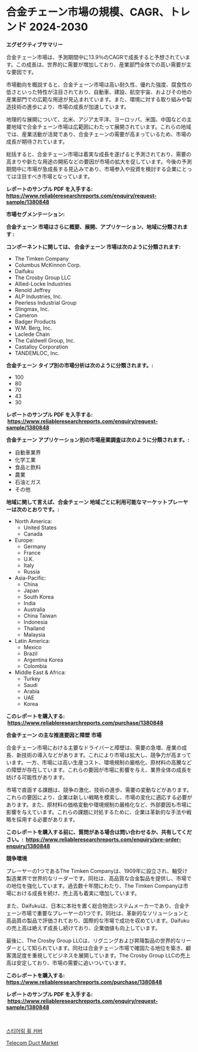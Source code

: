 <p><h1>合金チェーン市場の規模、CAGR、トレンド 2024-2030</h1></p><p><strong>エグゼクティブサマリー</strong></p>
<p><p>合金チェーン市場は、予測期間中に13.9％のCAGRで成長すると予想されています。この成長は、世界的に需要が増加しており、産業部門全体での高い需要が主な要因です。</p><p>市場動向を概説すると、合金チェーン市場は高い耐久性、優れた強度、腐食性の低さといった特性が注目されており、自動車、建設、航空宇宙、およびその他の産業部門での広範な用途が見込まれています。また、環境に対する取り組みや製造技術の進歩により、市場の成長が加速しています。</p><p>地理的な展開について、北米、アジア太平洋、ヨーロッパ、米国、中国などの主要地域で合金チェーン市場は広範囲にわたって展開されています。これらの地域では、産業活動が活発であり、合金チェーンの需要が高まっているため、市場の成長が期待されています。</p><p>総括すると、合金チェーン市場は着実な成長を遂げると予測されており、需要の高まりや新たな用途の開拓などの要因が市場の拡大を促しています。今後の予測期間中に市場が急成長する見込みであり、市場参入や投資を検討する企業にとっては注目すべき市場となっています。</p></p>
<p><strong>レポートのサンプル PDF を入手する: <a href="https://www.reliableresearchreports.com/enquiry/request-sample/1380848">https://www.reliableresearchreports.com/enquiry/request-sample/1380848</a></strong></p>
<p><strong>市場セグメンテーション:</strong></p>
<p><strong> 合金チェーン 市場はさらに概要、展開、アプリケーション、地域に分類されます :</strong></p>
<p><strong>コンポーネントに関しては、 合金チェーン 市場は次のように分類されます: &nbsp;</strong></p>
<p><ul><li>The Timken Company</li><li>Columbus McKinnon Corp.</li><li>Daifuku</li><li>The Crosby Group LLC</li><li>Allied-Locke Industries</li><li>Renold Jeffrey</li><li>ALP Industries, Inc.</li><li>Peerless Industrial Group</li><li>Slingmax, Inc.</li><li>Cameron</li><li>Badger Products</li><li>W.M. Berg, Inc.</li><li>Laclede Chain</li><li>The Caldwell Group, Inc.</li><li>Castalloy Corporation</li><li>TANDEMLOC, Inc.</li></ul></p>
<p><strong> 合金チェーン タイプ別の市場分析は次のように分類されます。:</strong></p>
<p><ul><li>100</li><li>80</li><li>70</li><li>43</li><li>30</li></ul></p>
<p><strong>レポートのサンプル PDF を入手する: &nbsp;<a href="https://www.reliableresearchreports.com/enquiry/request-sample/1380848">https://www.reliableresearchreports.com/enquiry/request-sample/1380848</a></strong></p>
<p><strong> 合金チェーン アプリケーション別の市場産業調査は次のように分類されます。:</strong></p>
<p><ul><li>自動車業界</li><li>化学工業</li><li>食品と飲料</li><li>農業</li><li>石油とガス</li><li>その他</li></ul></p>
<p><strong>地域に関して言えば、合金チェーン 地域ごとに利用可能なマーケットプレーヤーは次のとおりです。:</strong></p>
<p><ul>
    <li>
        North America:
        <ul>
            <li>United States</li>
            <li>Canada</li>
        </ul>
    </li>
    <li>
        Europe:
        <ul>
            <li>Germany</li>
            <li>France</li>
            <li>U.K.</li>
            <li>Italy</li>
            <li>Russia</li>
        </ul>
    </li>
    <li>
        Asia-Pacific:
        <ul>
            <li>China</li>
            <li>Japan</li>
            <li>South Korea</li>
            <li>India</li>
            <li>Australia</li>
            <li>China Taiwan</li>
            <li>Indonesia</li>
            <li>Thailand</li>
            <li>Malaysia</li>
        </ul>
    </li>
    <li>
        Latin America:
        <ul>
            <li>Mexico</li>
            <li>Brazil</li>
            <li>Argentina Korea</li>
            <li>Colombia</li>
        </ul>
    </li>
    <li>
        Middle East & Africa:
        <ul>
            <li>Turkey</li>
            <li>Saudi</li>
            <li>Arabia</li>
            <li>UAE</li>
            <li>Korea</li>
        </ul>
    </li>
    </ul></p>
<p><strong>このレポートを購入する: &nbsp;<a href="https://www.reliableresearchreports.com/purchase/1380848">https://www.reliableresearchreports.com/purchase/1380848</a></strong></p>
<p><strong>合金チェーン の主な推進要因と障壁 市場</strong></p>
<p><p>合金チェーン市場における主要なドライバーと障壁は、需要の急増、産業の成長、新技術の導入などがあります。これにより市場は拡大し、競争力が高まっています。一方、市場には高い生産コスト、環境規制の厳格化、原材料の高騰などの障壁が存在しています。これらの要因が市場に影響を与え、業界全体の成長を妨げる可能性があります。</p><p>市場で直面する課題は、競争の激化、技術の進歩、需要の変動などがあります。これらの要因により、企業は新しい戦略を模索し、市場の変化に適応する必要があります。また、原材料の価格変動や環境規制の厳格化など、外部要因も市場に影響を与えています。これらの課題に対処するために、企業は革新的な手法や戦略を採用する必要があります。</p></p>
<p><strong>このレポートを購入する前に、質問がある場合は問い合わせるか、共有してください。:&nbsp; <a href="https://www.reliableresearchreports.com/enquiry/pre-order-enquiry/1380848">https://www.reliableresearchreports.com/enquiry/pre-order-enquiry/1380848</a></strong></p>
<p><strong>競争環境</strong></p>
<p><p>プレーヤーの1つであるThe Timken Companyは、1909年に設立され、軸受け製造業界で世界的なリーダーです。同社は、高品質な合金製品を提供し、市場での地位を強化しています。過去数十年間にわたり、The Timken Companyは市場における成長を続け、売上高も着実に増加しています。</p><p>また、Daifukuは、日本に本社を置く総合物流システムメーカーであり、合金チェーン市場で重要なプレーヤーの1つです。同社は、革新的なソリューションと高品質の製品で評価されており、国際的な市場で成功を収めています。Daifukuの売上高は絶えず成長し続けており、企業価値も向上しています。</p><p>最後に、The Crosby Group LLCは、リグニングおよび昇降製品の世界的なリーダーとして知られています。同社は合金チェーン市場で確固たる地位を築き、顧客満足度を重視してビジネスを展開しています。The Crosby Group LLCの売上高は安定しており、市場の需要に追いついています。</p></p>
<p><strong>このレポートを購入する: &nbsp; <a href="https://www.reliableresearchreports.com/purchase/1380848">https://www.reliableresearchreports.com/purchase/1380848</a></strong></p>
<p><strong>レポートのサンプル PDF を入手する: &nbsp;<a href="https://www.reliableresearchreports.com/enquiry/request-sample/1380848">https://www.reliableresearchreports.com/enquiry/request-sample/1380848</a></strong><strong></strong></p>
<p>&nbsp;</p>
<p><p><a href="https://github.com/xvz497517413/Market-Research-Report-List-1/blob/main/903477911199.md">스티어링 휠 커버</a></p><p><a href="https://butternut-bug-553.notion.site/Telecom-Duct-Market-Size-Share-Trends-Analysis-Report-By-Material-By-Type-By-End-user-By-Regio-ef687a259fe04183b1a03177b0471ee6">Telecom Duct Market</a></p></p>
